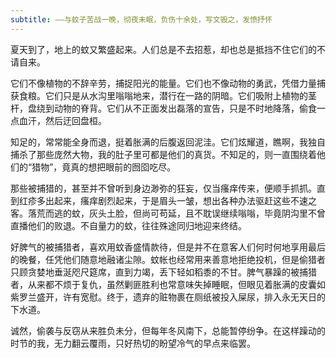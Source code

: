 ```yaml
---
subtitle: ——与蚊子苦战一晚，彻夜未眠，负伤十余处，写文毁之，发愤抒怀
---
```

夏天到了，地上的蚊又繁盛起来。人们总是不去招惹，却也总是抵挡不住它们的不请自来。

它们不像植物的不辞辛劳，捕捉阳光的能量。它们也不像动物的勇武，凭借力量捕获食粮。它们只是从水沟里嗡嗡地来，潜行在一路的阴暗。它们吸附上植物的茎杆，盘绕到动物的脊背。它们从不正面发出磊落的宣告，只是不时地降落，偷食一点血汗，然后迂回盘桓。

知足的，常常能全身而退，挺着胀满的后腹返回泥洼。它们炫耀道，瞧啊，我独自捕杀了那些庞然大物，我的肚子里可都是他们的真货。不知足的，则一直围绕着他们的“猎物”，竟真的想把眼前的囫囵吃尽。

那些被捕猎的，甚至并不曾听到身边渺弥的狂妄，仅当瘙痒传来，便顺手抓抓。直到红疹多出起来，瘙痒剧烈起来，于是眉头一皱，想出各种办法驱赶这些不速之客。落荒而逃的蚊，灰头土脸，但尚可苟延，且不耽误继续嗡嗡，毕竟阴沟里不曾直播他们的败退。不自量力的蚊，往往殊途同归地迎来终结。

好脾气的被捕猎者，喜欢用蚊香盛情款待，但是并不在意客人们何时何地享用最后的晚餐，任凭他们随意地融诸尘隙。蚊帐也经常用来善意地拒绝投机，但是偷猎者只顾贪婪地垂涎咫尺筵席，直到力竭，丢下轻如稻黍的不甘。脾气暴躁的被捕猎者，从来都不烦于复仇，虽然剿匪胜利也常意味失掉睡眠，但眼见着胀满的皮囊如紫罗兰盛开，许有宽慰。终于，遗弃的赃物裹在厕纸被投入屎尿，排入永无天日的下水道。

诚然，偷袭与反窃从来胜负未分，但每年冬风南下，总能暂停纷争。在这样躁动的时节的我，无力翻云覆雨，只好热切的盼望冷气的早点来临罢。
